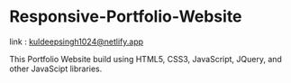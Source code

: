 # Responsive-Portfolio-Website

link : kuldeepsingh1024@netlify.app

This Portfolio Website build using HTML5, CSS3, JavaScript, JQuery, and other JavaScipt libraries.
